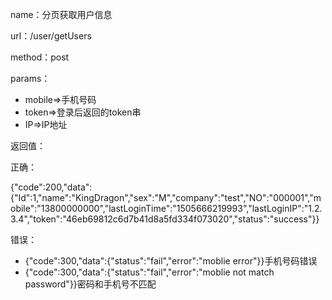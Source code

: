name：分页获取用户信息

url：/user/getUsers

method：post

params：

* mobile=&gt;手机号码
* token=&gt;登录后返回的token串
* IP=&gt;IP地址

返回值：

正确：

{"code":200,"data":{"Id":1,"name":"KingDragon","sex":"M","company":"test","NO":"000001","mobile":"13800000000","lastLoginTime":"1505666219993","lastLoginIP":"1.2.3.4","token":"46eb69812c6d7b41d8a5fd334f073020","status":"success"}}

错误：

* {"code":300,"data":{"status":"fail","error":"moblie error"}}手机号码错误
* {"code":300,"data":{"status":"fail","error":"moblie not match password"}}密码和手机号不匹配



